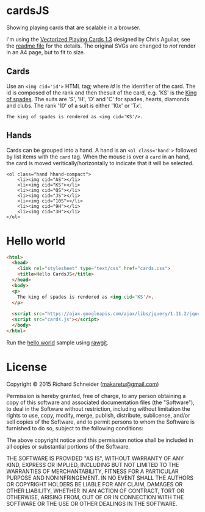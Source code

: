 # cardsJS
Showing playing cards that are scalable in a browser.

I'm using the [Vectorized Playing Cards 1.3](http://code.google.com/p/vectorized-playing-cards/) designed by Chris Aguilar, see the [readme file](images/readme.txt) for the details. The original SVGs are changed to *not* render in an A4 page, but to fit to size.

## Cards

Use an `<img cid='id'>` HTML tag; where *id* is the identifier of the card.  The id is composed of the rank and then thesuit of the card,
e.g. 'KS' is the [King of spades](https://rawgit.com/richardschneider/cardsJS/master/images/KS.svg). 
The suits are 'S', 'H', 'D' and 'C' for spades, hearts, diamonds and clubs. The rank '10' of a suit is either '10*x*' or 'T*x*'.

    The king of spades is rendered as <img cid='KS'/>.
    
## Hands

Cards can be grouped into a hand.  A hand is an `<ol class='hand'>` followed by list items with the `card` tag. When the mouse is over a `card` in an hand, the card is moved veritically/horizontally to indicate that it will be selected.

    <ol class="hand hhand-compact">
		<li><img cid="AS"></li>
		<li><img cid="KS"></li>
		<li><img cid="QS"></li>
		<li><img cid="JS"></li>
		<li><img cid="10S"></li>
		<li><img cid="9H"></li>
		<li><img cid="3H"></li>
	</ol>
	
# Hello world

```html
<html>
  <head>
    <link rel="stylesheet" type="text/css" href="cards.css">
    <title>Hello CardsJS</title>
  </head>
  <body>
  <p>
    The king of spades is rendered as <img cid='KS'/>.
  </p>
	
  <script src="https://ajax.googleapis.com/ajax/libs/jquery/1.11.2/jquery.min.js"></script>
  <script src="cards.js"></script>
  </body>
</html>
```

Run the [hello world](https://rawgit.com/richardschneider/cardsJS/master/hello.html) sample using [rawgit](http://rawgit.com).

# License
Copyright © 2015 Richard Schneider (makaretu@gmail.com)

Permission is hereby granted, free of charge, to any person obtaining a copy of this software and associated documentation files (the "Software"), to deal in the Software without restriction, including without limitation the rights to use, copy, modify, merge, publish, distribute, sublicense, and/or sell copies of the Software, and to permit persons to whom the Software is furnished to do so, subject to the following conditions:

The above copyright notice and this permission notice shall be included in all copies or substantial portions of the Software.

THE SOFTWARE IS PROVIDED "AS IS", WITHOUT WARRANTY OF ANY KIND, EXPRESS OR IMPLIED, INCLUDING BUT NOT LIMITED TO THE WARRANTIES OF MERCHANTABILITY, FITNESS FOR A PARTICULAR PURPOSE AND NONINFRINGEMENT. IN NO EVENT SHALL THE AUTHORS OR COPYRIGHT HOLDERS BE LIABLE FOR ANY CLAIM, DAMAGES OR OTHER LIABILITY, WHETHER IN AN ACTION OF CONTRACT, TORT OR OTHERWISE, ARISING FROM, OUT OF OR IN CONNECTION WITH THE SOFTWARE OR THE USE OR OTHER DEALINGS IN THE SOFTWARE.
    

